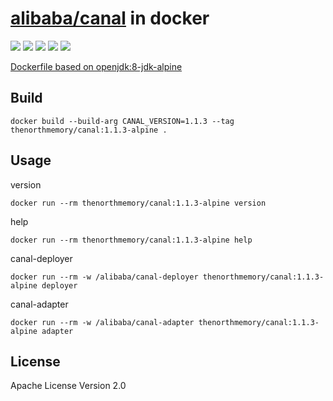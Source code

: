 # [alibaba/canal](https://github.com/alibaba/canal) in docker

[![](https://img.shields.io/docker/automated/thenorthmemory/canal.svg)](https://hub.docker.com/r/thenorthmemory/canal)
[![](https://img.shields.io/docker/pulls/thenorthmemory/canal.svg)](https://hub.docker.com/r/thenorthmemory/canal)
[![](https://img.shields.io/github/license/thenorthmemory/canal-docker.svg)](https://github.com/TheNorthMemory/canal-docker)
[![](https://img.shields.io/github/issues/thenorthmemory/canal-docker.svg)](https://github.com/TheNorthMemory/canal-docker)
[![](https://img.shields.io/github/release/thenorthmemory/canal-docker.svg)](https://github.com/TheNorthMemory/canal-docker/releases)

[Dockerfile based on openjdk:8-jdk-alpine](https://github.com/TheNorthMemory/canal-docker/blob/master/Dockerfile)

## Build

`docker build --build-arg CANAL_VERSION=1.1.3 --tag thenorthmemory/canal:1.1.3-alpine .`

## Usage

version

`docker run --rm thenorthmemory/canal:1.1.3-alpine version`

help

`docker run --rm thenorthmemory/canal:1.1.3-alpine help`

canal-deployer

`docker run --rm -w /alibaba/canal-deployer thenorthmemory/canal:1.1.3-alpine deployer`

canal-adapter

`docker run --rm -w /alibaba/canal-adapter thenorthmemory/canal:1.1.3-alpine adapter`

## License

Apache License Version 2.0
